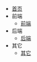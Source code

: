 * [首页](#docs/index)
* 前端
  * [前端](#docs/program-frontend/index)
* 后端
  * [后端](#docs/program-backend/index)
* 其它
  * [其它](#docs/undefined/index)


